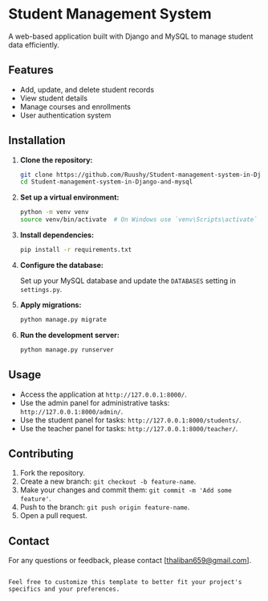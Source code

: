 # Student Management System

A web-based application built with Django and MySQL to manage student data efficiently.

## Features

- Add, update, and delete student records
- View student details
- Manage courses and enrollments
- User authentication system

## Installation

1. **Clone the repository:**

   ```bash
   git clone https://github.com/Ruushy/Student-management-system-in-Django-and-mysql.git
   cd Student-management-system-in-Django-and-mysql
   ```

2. **Set up a virtual environment:**

   ```bash
   python -m venv venv
   source venv/bin/activate  # On Windows use `venv\Scripts\activate`
   ```

3. **Install dependencies:**

   ```bash
   pip install -r requirements.txt
   ```

4. **Configure the database:**

   Set up your MySQL database and update the `DATABASES` setting in `settings.py`.

5. **Apply migrations:**

   ```bash
   python manage.py migrate
   ```

6. **Run the development server:**

   ```bash
   python manage.py runserver
   ```

## Usage

- Access the application at `http://127.0.0.1:8000/`.
- Use the admin panel for administrative tasks: `http://127.0.0.1:8000/admin/`.
- Use the student panel for tasks: `http://127.0.0.1:8000/students/`.
- Use the teacher panel for tasks: `http://127.0.0.1:8000/teacher/`.

## Contributing

1. Fork the repository.
2. Create a new branch: `git checkout -b feature-name`.
3. Make your changes and commit them: `git commit -m 'Add some feature'`.
4. Push to the branch: `git push origin feature-name`.
5. Open a pull request.


## Contact

For any questions or feedback, please contact [thaliban659@gmail.com].
```

Feel free to customize this template to better fit your project's specifics and your preferences.